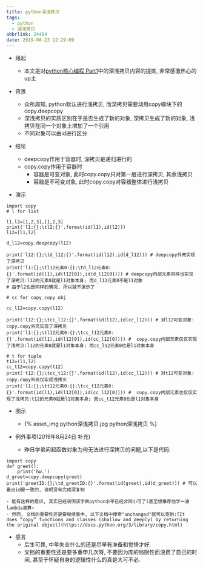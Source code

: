 ```yaml
---
title: python深浅拷贝
tags:
  - python
  - 深浅拷贝
abbrlink: 24464
date: 2019-08-23 12:29:09
---
```

- 缘起
    - 本文是对[python核心编程 Part1](https://www.bilibili.com/video/av39465023)中的深浅拷贝内容的提炼, 非常感激热心的up主

- 背景
    + 众所周知, python默认进行浅拷贝, 而深拷贝需要动用copy模块下的copy.deepcopy
    + 深浅拷贝的实质区别在于是否生成了新的对象, 深拷贝生成了新的对象, 浅拷贝在同一个对象上增加了一个引用
    + 不同对象可以由id进行区分
- 结论
    * deepcopy作用于容器时, 深拷贝是递归进行的
    * copy.copy作用于容器时
        * 容器是可变对象, 此时copy.copy只对第一层进行深拷贝, 其余浅拷贝
        * 容器是不可变对象, 此时copy.copy对容器整体进行浅拷贝

- 演示
```python3
import copy
# l for list

l1,l2=[1,2,3],[1,2,3]
print('l1:{};\tl2:{}'.format(id(l1),id(l2))) 
l12=[l1,l2]

d_l12=copy.deepcopy(l12)

print('l12:{};\td_l12:{}'.format(id(l12),id(d_l12))) # deepcopy外壳实现了深拷贝
print('l1:{};\tl12元素0:{};\td_l12元素0:{}'.format(id(l1),id(l12[0]),id(d_l12[0]))) # deepcopy内部元素同样也实现了深拷贝:l12的元素0就是l1对象本身; 而d_l12元素0不是l1对象
# 由于l2也是同样的情况, 所以就不演示了

# cc for copy_copy obj

cc_l12=copy.copy(l12)

print('l12:{};\tcc_l12:{}'.format(id(l12),id(cc_l12))) # 对l12可变对象: copy.copy外壳实现了深拷贝
print('l1:{};\tl12元素0:{};\tcc_l12元素0:{}'.format(id(l1),id(l12[0]),id(cc_l12[0]))) #  copy.copy内部元素仅仅实现了浅拷贝:l12的元素0就是l1对象本身; 而cc_l12元素0也是l1对象本身

# t for tuple
t12=(l1,l2)
cc_t12=copy.copy(t12)
print('t12:{};\tcc_t12:{}'.format(id(l12),id(cc_l12))) # 对t12可变对象: copy.copy外壳仅实现浅拷贝
print('l1:{};\tt12元素0:{};\tcc_t12元素0:{}'.format(id(l1),id(l12[0]),id(cc_l12[0]))) #  copy.copy内部元素也仅仅实现了浅拷贝:t12的元素0就是l1对象本身; 而cc_t12元素0也是l1对象本身
```
- 图示
    - {% asset_img python深浅拷贝.jpg python深浅拷贝 %}

- 例外事项(2019年8月24日 补充)
    - 昨日学弟问起函数对象为何无法进行深拷贝的问题,以下是代码:
```python3
import copy
def greet():
    print('hw.')
d_greet=copy.deepcopy(greet)
print('greetID:{};\td_greetID:{}'.format(id(greet),id(d_greet))) # 可以看出id是一致的, 说明没有完成深复制
```
    - 能有这样的意识, 其实已经说明该学弟python水平已经非同小可了(甚至想推荐他学一波lambda演算~
    - 然而, 文档的重要性还是要继续重申, 以下文档中搜索"unchanged"就可以查到:[It does “copy” functions and classes (shallow and deeply) by returning the original object](https://docs.python.org/3/library/copy.html)
- 感言
    - 后生可畏, 中年失业什么的还是尽早有准备和觉悟才好.
    - 文档的重要性还是要多重申几次呀, 不要因为库的局限性而浪费了自己的时间, 甚至于怀疑自身的逻辑性什么的真是大可不必.




